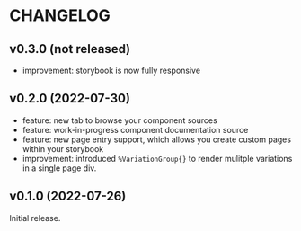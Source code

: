 # CHANGELOG

## v0.3.0 (not released)

- improvement: storybook is now fully responsive

## v0.2.0 (2022-07-30)

- feature: new tab to browse your component sources
- feature: work-in-progress component documentation source
- feature: new page entry support, which allows you create custom pages within your storybook
- improvement: introduced `%VariationGroup{}` to render mulitple variations in a single page div.

## v0.1.0 (2022-07-26)

Initial release.

